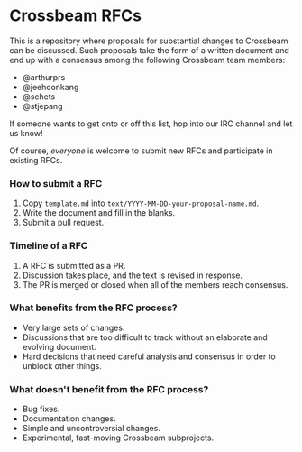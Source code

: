 # Crossbeam RFCs

This is a repository where proposals for substantial changes to Crossbeam
can be discussed. Such proposals take the form of a written document and
end up with a consensus among the following Crossbeam team members:

- @arthurprs
- @jeehoonkang
- @schets
- @stjepang

If someone wants to get onto or off this list, hop into our IRC channel and
let us know!

Of course, *everyone* is welcome to submit new RFCs and participate in
existing RFCs.

### How to submit a RFC

1. Copy `template.md` into `text/YYYY-MM-DD-your-proposal-name.md`.
2. Write the document and fill in the blanks.
3. Submit a pull request.

### Timeline of a RFC

1. A RFC is submitted as a PR.
2. Discussion takes place, and the text is revised in response.
3. The PR is merged or closed when all of the members reach consensus.

### What benefits from the RFC process?

- Very large sets of changes.
- Discussions that are too difficult to track without an elaborate and evolving document.
- Hard decisions that need careful analysis and consensus in order to unblock other things.

### What doesn't benefit from the RFC process?

- Bug fixes.
- Documentation changes.
- Simple and uncontroversial changes.
- Experimental, fast-moving Crossbeam subprojects.
